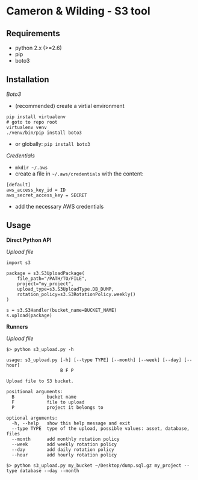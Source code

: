 Cameron & Wilding - S3 tool
===========================


Requirements
------------

- python 2.x (>=2.6)
- pip
- boto3

Installation
------------

*Boto3*

- (recommended) create a virtial environment

```
pip install virtualenv
# goto to repo root
virtualenv venv
./venv/bin/pip install boto3
```

- or globally: ```pip install boto3```

*Credentials*

- ```mkdir ~/.aws```
- create a file in ```~/.aws/credentials``` with the content:

```
[default]
aws_access_key_id = ID
aws_secret_access_key = SECRET
```

- add the necessary AWS credentials


Usage
-----

**Direct Python API**

*Upload file*

```
import s3

package = s3.S3UploadPackage(
    file_path="/PATH/TO/FILE",
    project="my_project",
    upload_type=s3.S3UploadType.DB_DUMP,
    rotation_policy=s3.S3RotationPolicy.weekly()
)

s = s3.S3Handler(bucket_name=BUCKET_NAME)
s.upload(package)

```


**Runners**

*Upload file*

```
$> python s3_upload.py -h

usage: s3_upload.py [-h] [--type TYPE] [--month] [--week] [--day] [--hour]
                    B F P

Upload file to S3 bucket.

positional arguments:
  B            bucket name
  F            file to upload
  P            project it belongs to

optional arguments:
  -h, --help   show this help message and exit
  --type TYPE  type of the upload, possible values: asset, database, files
  --month      add monthly rotation policy
  --week       add weekly rotation policy
  --day        add daily rotation policy
  --hour       add hourly rotation policy

$> python s3_upload.py my_bucket ~/Desktop/dump.sql.gz my_project --type database --day --month
```
